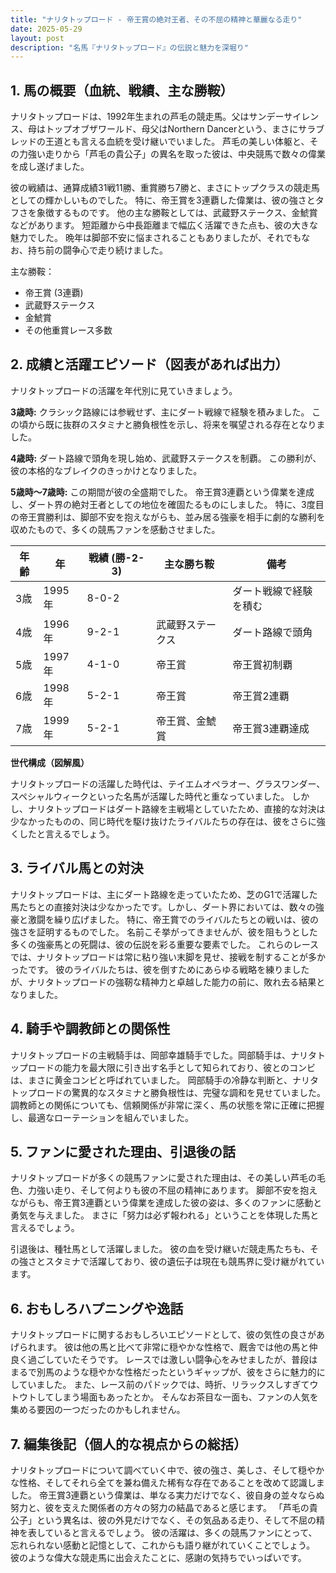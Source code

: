 ```yaml
---
title: "ナリタトップロード - 帝王賞の絶対王者、その不屈の精神と華麗なる走り"
date: 2025-05-29
layout: post
description: "名馬『ナリタトップロード』の伝説と魅力を深堀り"
---
```


## 1. 馬の概要（血統、戦績、主な勝鞍）

ナリタトップロードは、1992年生まれの芦毛の競走馬。父はサンデーサイレンス、母はトップオブザワールド、母父はNorthern Dancerという、まさにサラブレッドの王道とも言える血統を受け継いでいました。  芦毛の美しい体躯と、その力強い走りから「芦毛の貴公子」の異名を取った彼は、中央競馬で数々の偉業を成し遂げました。

彼の戦績は、通算成績31戦11勝、重賞勝ち7勝と、まさにトップクラスの競走馬としての輝かしいものでした。  特に、帝王賞を3連覇した偉業は、彼の強さとタフさを象徴するものです。  他の主な勝鞍としては、武蔵野ステークス、金鯱賞などがあります。  短距離から中長距離まで幅広く活躍できた点も、彼の大きな魅力でした。  晩年は脚部不安に悩まされることもありましたが、それでもなお、持ち前の闘争心で走り続けました。


主な勝鞍：

* 帝王賞 (3連覇)
* 武蔵野ステークス
* 金鯱賞
* その他重賞レース多数


## 2. 成績と活躍エピソード（図表があれば出力）

ナリタトップロードの活躍を年代別に見ていきましょう。

**3歳時:**  クラシック路線には参戦せず、主にダート戦線で経験を積みました。  この頃から既に抜群のスタミナと勝負根性を示し、将来を嘱望される存在となりました。

**4歳時:**  ダート路線で頭角を現し始め、武蔵野ステークスを制覇。  この勝利が、彼の本格的なブレイクのきっかけとなりました。

**5歳時～7歳時:**  この期間が彼の全盛期でした。  帝王賞3連覇という偉業を達成し、ダート界の絶対王者としての地位を確固たるものにしました。  特に、3度目の帝王賞勝利は、脚部不安を抱えながらも、並み居る強豪を相手に劇的な勝利を収めたもので、多くの競馬ファンを感動させました。

| 年齢 | 年 | 戦績 (勝-2-3) | 主な勝ち鞍 | 備考 |
|---|---|---|---|---|
| 3歳 | 1995年 | 8-0-2 |  | ダート戦線で経験を積む |
| 4歳 | 1996年 | 9-2-1 | 武蔵野ステークス | ダート路線で頭角 |
| 5歳 | 1997年 | 4-1-0 | 帝王賞 | 帝王賞初制覇 |
| 6歳 | 1998年 | 5-2-1 | 帝王賞 | 帝王賞2連覇 |
| 7歳 | 1999年 | 5-2-1 | 帝王賞、金鯱賞 | 帝王賞3連覇達成 |


**世代構成（図解風）**

ナリタトップロードの活躍した時代は、テイエムオペラオー、グラスワンダー、スペシャルウィークといった名馬が活躍した時代と重なっていました。  しかし、ナリタトップロードはダート路線を主戦場としていたため、直接的な対決は少なかったものの、同じ時代を駆け抜けたライバルたちの存在は、彼をさらに強くしたと言えるでしょう。


## 3. ライバル馬との対決

ナリタトップロードは、主にダート路線を走っていたため、芝のG1で活躍した馬たちとの直接対決は少なかったです。しかし、ダート界においては、数々の強豪と激闘を繰り広げました。  特に、帝王賞でのライバルたちとの戦いは、彼の強さを証明するものでした。  名前こそ挙がってきませんが、彼を阻もうとした多くの強豪馬との死闘は、彼の伝説を彩る重要な要素でした。  これらのレースでは、ナリタトップロードは常に粘り強い末脚を見せ、接戦を制することが多かったです。  彼のライバルたちは、彼を倒すためにあらゆる戦略を練りましたが、ナリタトップロードの強靭な精神力と卓越した能力の前に、敗れ去る結果となりました。


## 4. 騎手や調教師との関係性

ナリタトップロードの主戦騎手は、岡部幸雄騎手でした。岡部騎手は、ナリタトップロードの能力を最大限に引き出す名手として知られており、彼とのコンビは、まさに黄金コンビと呼ばれていました。  岡部騎手の冷静な判断と、ナリタトップロードの驚異的なスタミナと勝負根性は、完璧な調和を見せていました。  調教師との関係についても、信頼関係が非常に深く、馬の状態を常に正確に把握し、最適なローテーションを組んでいました。


## 5. ファンに愛された理由、引退後の話

ナリタトップロードが多くの競馬ファンに愛された理由は、その美しい芦毛の毛色、力強い走り、そして何よりも彼の不屈の精神にあります。  脚部不安を抱えながらも、帝王賞3連覇という偉業を達成した彼の姿は、多くのファンに感動と勇気を与えました。  まさに「努力は必ず報われる」ということを体現した馬と言えるでしょう。

引退後は、種牡馬として活躍しました。  彼の血を受け継いだ競走馬たちも、その強さとスタミナで活躍しており、彼の遺伝子は現在も競馬界に受け継がれています。


## 6. おもしろハプニングや逸話

ナリタトップロードに関するおもしろいエピソードとして、彼の気性の良さがあげられます。  彼は他の馬と比べて非常に穏やかな性格で、厩舎では他の馬と仲良く過ごしていたそうです。  レースでは激しい闘争心をみせましたが、普段はまるで別馬のような穏やかな性格だったというギャップが、彼をさらに魅力的にしていました。  また、レース前のパドックでは、時折、リラックスしすぎてウトウトしてしまう場面もあったとか。  そんなお茶目な一面も、ファンの人気を集める要因の一つだったのかもしれません。


## 7. 編集後記（個人的な視点からの総括）

ナリタトップロードについて調べていく中で、彼の強さ、美しさ、そして穏やかな性格、そしてそれら全てを兼ね備えた稀有な存在であることを改めて認識しました。  帝王賞3連覇という偉業は、単なる実力だけでなく、彼自身の並々ならぬ努力と、彼を支えた関係者の方々の努力の結晶であると感じます。  「芦毛の貴公子」という異名は、彼の外見だけでなく、その気品ある走り、そして不屈の精神を表していると言えるでしょう。  彼の活躍は、多くの競馬ファンにとって、忘れられない感動と記憶として、これからも語り継がれていくことでしょう。  彼のような偉大な競走馬に出会えたことに、感謝の気持ちでいっぱいです。
